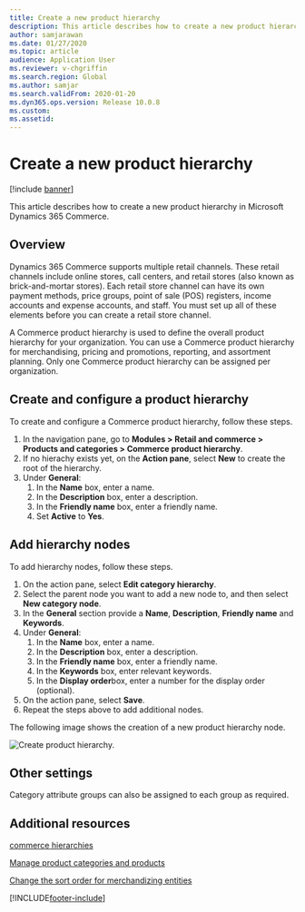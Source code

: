 ```yaml
---
title: Create a new product hierarchy
description: This article describes how to create a new product hierarchy in Microsoft Dynamics 365 Commerce.
author: samjarawan
ms.date: 01/27/2020
ms.topic: article
audience: Application User
ms.reviewer: v-chgriffin
ms.search.region: Global
ms.author: samjar
ms.search.validFrom: 2020-01-20
ms.dyn365.ops.version: Release 10.0.8
ms.custom: 
ms.assetid: 
---
```

# Create a new product hierarchy


[!include [banner](includes/banner.md)]

This article describes how to create a new product hierarchy in Microsoft Dynamics 365 Commerce.

## Overview

Dynamics 365 Commerce supports multiple retail channels. These retail channels include online stores, call centers, and retail stores (also known as brick-and-mortar stores). Each retail store channel can have its own payment methods, price groups, point of sale (POS) registers, income accounts and expense accounts, and staff. You must set up all of these elements before you can create a retail store channel. 

A Commerce product hierarchy is used to define the overall product hierarchy for your organization. You can use a Commerce product hierarchy for merchandising, pricing and promotions, reporting, and assortment planning. Only one Commerce product hierarchy can be assigned per organization.

## Create and configure a product hierarchy

To create and configure a Commerce product hierarchy, follow these steps.

1. In the navigation pane, go to **Modules \> Retail and commerce \> Products and categories \> Commerce product hierarchy**.
1. If no hierachy exists yet, on the **Action pane**, select **New** to create the root of the hierarchy.
1. Under **General**:
    1. In the **Name** box, enter a name.
    1. In the **Description** box, enter a description.
    1. In the **Friendly name** box, enter a friendly name.
    1. Set **Active** to **Yes**.

## Add hierarchy nodes

To add hierarchy nodes, follow these steps.

1. On the action pane, select **Edit category hierarchy**.
1. Select the parent node you want to add a new node to, and then select **New category node**.
1. In the **General** section provide a **Name**, **Description**, **Friendly name** and **Keywords**.
1. Under **General**:
    1. In the **Name** box, enter a name.
    1. In the **Description** box, enter a description.
    1. In the **Friendly name** box, enter a friendly name.
    1. In the **Keywords** box, enter relevant keywords.
    1. In the **Display order**box, enter a number for the display order (optional).
1. On the action pane, select **Save**.
1. Repeat the steps above to add additional nodes.

The following image shows the creation of a new product hierarchy node.

![Create product hierarchy.](media/create-product-hierarchy.png)

## Other settings

Category attribute groups can also be assigned to each group as required.  

## Additional resources

[commerce hierarchies](retail-hierarchies.md)

[Manage product categories and products ](category-management-product-creation.md)

[Change the sort order for merchandizing entities](custom-order-categories-nav-retail-prod-hierarchy.md)


[!INCLUDE[footer-include](../includes/footer-banner.md)]
